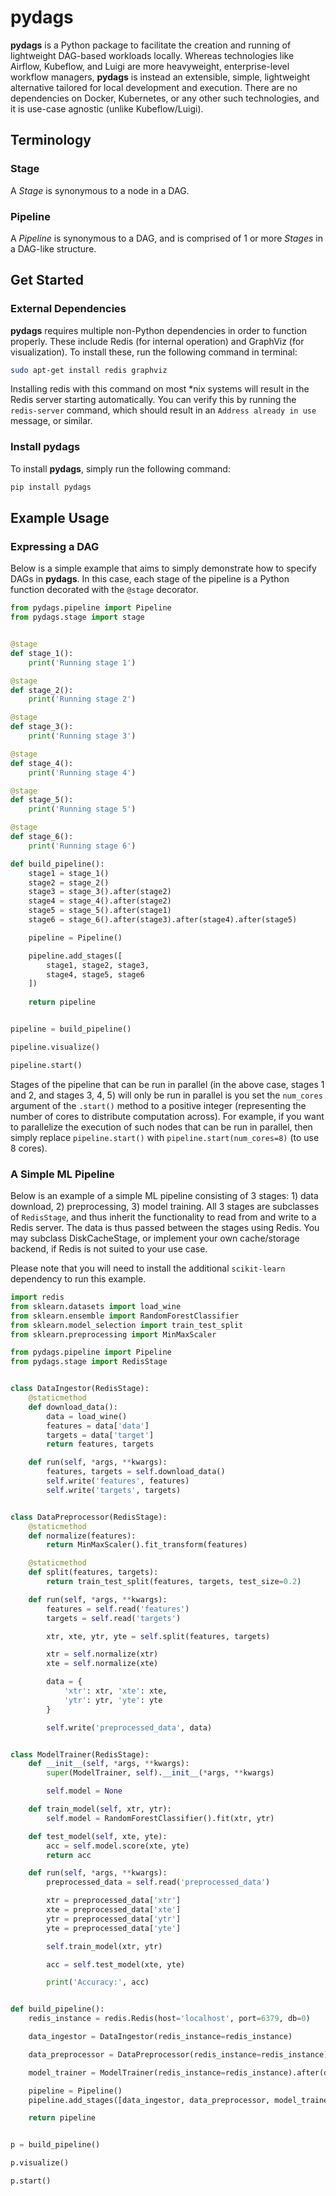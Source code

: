 # pydags

**pydags** is a Python package to facilitate the creation and running of
lightweight DAG-based workloads locally. Whereas technologies like Airflow,
Kubeflow, and Luigi are more heavyweight, enterprise-level workflow managers,
**pydags** is instead an extensible, simple, lightweight alternative tailored
for local development and execution. There are no dependencies on Docker,
Kubernetes, or any other such technologies, and it is use-case agnostic (unlike
Kubeflow/Luigi).

## Terminology

### Stage

A *Stage* is synonymous to a node in a DAG.

### Pipeline

A *Pipeline* is synonymous to a DAG, and is comprised of 1 or more *Stages* in
a DAG-like structure.

## Get Started

### External Dependencies

**pydags** requires multiple non-Python dependencies in order to function properly.
These include Redis (for internal operation) and GraphViz (for visualization). To install these, run the following command in terminal:

```bash
sudo apt-get install redis graphviz
```

Installing redis with this command on most *nix systems will result in the
Redis server starting automatically. You can verify this by running the
`redis-server` command, which should result in an `Address already in use`
message, or similar.

### Install pydags

To install **pydags**, simply run the following command:

```bash
pip install pydags
```

## Example Usage

### Expressing a DAG

Below is a simple example that aims to simply demonstrate how to specify DAGs
in **pydags**. In this case, each stage of the pipeline is a Python function
decorated with the `@stage` decorator.

```python
from pydags.pipeline import Pipeline
from pydags.stage import stage


@stage
def stage_1():
    print('Running stage 1')

@stage
def stage_2():
    print('Running stage 2')

@stage
def stage_3():
    print('Running stage 3')

@stage
def stage_4():
    print('Running stage 4')

@stage
def stage_5():
    print('Running stage 5')

@stage
def stage_6():
    print('Running stage 6')

def build_pipeline():
    stage1 = stage_1()
    stage2 = stage_2()
    stage3 = stage_3().after(stage2)
    stage4 = stage_4().after(stage2)
    stage5 = stage_5().after(stage1)
    stage6 = stage_6().after(stage3).after(stage4).after(stage5)

    pipeline = Pipeline()

    pipeline.add_stages([
        stage1, stage2, stage3,
        stage4, stage5, stage6
    ])
    
    return pipeline


pipeline = build_pipeline()

pipeline.visualize()

pipeline.start()
```

Stages of the pipeline that can be run in parallel (in the above case, stages 1
and 2, and stages 3, 4, 5) will only be run in parallel is you set the
`num_cores` argument of the `.start()` method to a positive integer
(representing the number of cores to distribute computation across). For
example, if you want to parallelize the execution of such nodes that can be run
in parallel, then simply replace `pipeline.start()` with
`pipeline.start(num_cores=8)` (to use 8 cores).

### A Simple ML Pipeline

Below is an example of a simple ML pipeline consisting of 3 stages: 1) data
download, 2) preprocessing, 3) model training. All 3 stages are subclasses of
`RedisStage`, and thus inherit the functionality to read from and write to a
Redis server. The data is thus passed between the stages using Redis. You may
subclass DiskCacheStage, or implement your own cache/storage backend, if Redis
is not suited to your use case.

Please note that you will need to install the additional `scikit-learn`
dependency to run this example.

```python
import redis
from sklearn.datasets import load_wine
from sklearn.ensemble import RandomForestClassifier
from sklearn.model_selection import train_test_split
from sklearn.preprocessing import MinMaxScaler

from pydags.pipeline import Pipeline
from pydags.stage import RedisStage


class DataIngestor(RedisStage):
    @staticmethod
    def download_data():
        data = load_wine()
        features = data['data']
        targets = data['target']
        return features, targets

    def run(self, *args, **kwargs):
        features, targets = self.download_data()
        self.write('features', features)
        self.write('targets', targets)


class DataPreprocessor(RedisStage):
    @staticmethod
    def normalize(features):
        return MinMaxScaler().fit_transform(features)

    @staticmethod
    def split(features, targets):
        return train_test_split(features, targets, test_size=0.2)

    def run(self, *args, **kwargs):
        features = self.read('features')
        targets = self.read('targets')

        xtr, xte, ytr, yte = self.split(features, targets)

        xtr = self.normalize(xtr)
        xte = self.normalize(xte)

        data = {
            'xtr': xtr, 'xte': xte,
            'ytr': ytr, 'yte': yte
        }

        self.write('preprocessed_data', data)


class ModelTrainer(RedisStage):
    def __init__(self, *args, **kwargs):
        super(ModelTrainer, self).__init__(*args, **kwargs)

        self.model = None

    def train_model(self, xtr, ytr):
        self.model = RandomForestClassifier().fit(xtr, ytr)

    def test_model(self, xte, yte):
        acc = self.model.score(xte, yte)
        return acc

    def run(self, *args, **kwargs):
        preprocessed_data = self.read('preprocessed_data')

        xtr = preprocessed_data['xtr']
        xte = preprocessed_data['xte']
        ytr = preprocessed_data['ytr']
        yte = preprocessed_data['yte']

        self.train_model(xtr, ytr)

        acc = self.test_model(xte, yte)

        print('Accuracy:', acc)


def build_pipeline():
    redis_instance = redis.Redis(host='localhost', port=6379, db=0)

    data_ingestor = DataIngestor(redis_instance=redis_instance)

    data_preprocessor = DataPreprocessor(redis_instance=redis_instance).after(data_ingestor)

    model_trainer = ModelTrainer(redis_instance=redis_instance).after(data_preprocessor)

    pipeline = Pipeline()
    pipeline.add_stages([data_ingestor, data_preprocessor, model_trainer])

    return pipeline


p = build_pipeline()

p.visualize()

p.start()
```